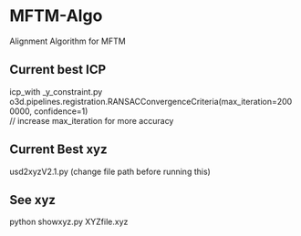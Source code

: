 # MFTM-Algo
Alignment Algorithm for MFTM

## Current best ICP
icp_with _y_constraint.py  
o3d.pipelines.registration.RANSACConvergenceCriteria(max_iteration=2000000, confidence=1)  
// increase max_iteration for more accuracy

## Current Best xyz
usd2xyzV2.1.py (change file path before running this)

## See xyz
python showxyz.py XYZfile.xyz
